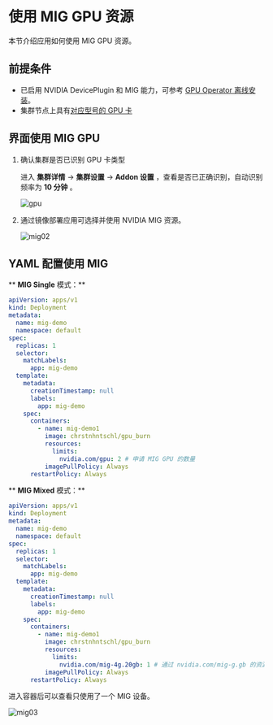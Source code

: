 # 使用 MIG GPU 资源

本节介绍应用如何使用 MIG GPU 资源。

## 前提条件

- 已启用 NVIDIA DevicePlugin 和 MIG 能力，可参考 [GPU Operator 离线安装](../install_nvidia_driver_of_operator.md)。
- 集群节点上具有[对应型号的 GPU 卡](../../gpu_matrix.md)

## 界面使用 MIG GPU

1. 确认集群是否已识别 GPU 卡类型

    进入 __集群详情__ -> __集群设置__ -> __Addon 设置__ ，查看是否已正确识别，自动识别频率为 __10 分钟__ 。

    ![gpu](https://docs.daocloud.io/daocloud-docs-images/docs/zh/docs/kpanda/images/gpu_mig01.jpg)

1. 通过镜像部署应用可选择并使用 NVIDIA MIG 资源。

    ![mig02](https://docs.daocloud.io/daocloud-docs-images/docs/zh/docs/kpanda/images/gpu_mig02.jpg)

## YAML 配置使用 MIG

** __MIG Single__ 模式：**

```yaml
apiVersion: apps/v1
kind: Deployment
metadata:
  name: mig-demo
  namespace: default
spec:
  replicas: 1
  selector:
    matchLabels:
      app: mig-demo
  template:
    metadata:
      creationTimestamp: null
      labels:
        app: mig-demo
    spec:
      containers:
        - name: mig-demo1
          image: chrstnhntschl/gpu_burn
          resources:
            limits:
              nvidia.com/gpu: 2 # 申请 MIG GPU 的数量
          imagePullPolicy: Always
      restartPolicy: Always
```

** __MIG  Mixed__ 模式：**

```yaml
apiVersion: apps/v1
kind: Deployment
metadata:
  name: mig-demo
  namespace: default
spec:
  replicas: 1
  selector:
    matchLabels:
      app: mig-demo
  template:
    metadata:
      creationTimestamp: null
      labels:
        app: mig-demo
    spec:
      containers:
        - name: mig-demo1
          image: chrstnhntschl/gpu_burn
          resources:
            limits:
              nvidia.com/mig-4g.20gb: 1 # 通过 nvidia.com/mig-g.gb 的资源类型公开各个 MIG 设备
          imagePullPolicy: Always
      restartPolicy: Always
```

进入容器后可以查看只使用了一个 MIG 设备。

![mig03](https://docs.daocloud.io/daocloud-docs-images/docs/zh/docs/kpanda/images/gpu_mig03.png)
